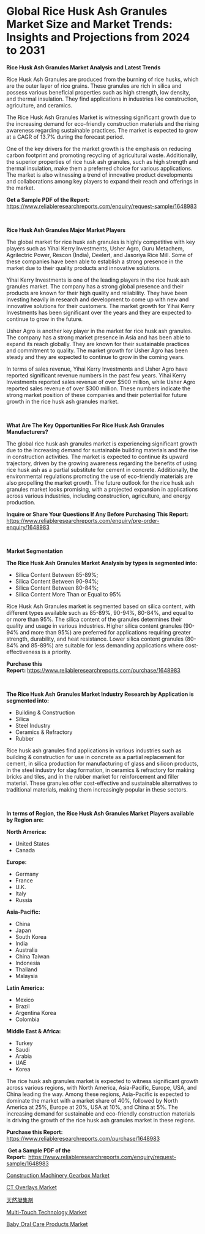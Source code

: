 <p><h1>Global Rice Husk Ash Granules Market Size and Market Trends: Insights and Projections from 2024 to 2031</h1></p><p><strong>Rice Husk Ash Granules Market Analysis and Latest Trends</strong></p>
<p><p>Rice Husk Ash Granules are produced from the burning of rice husks, which are the outer layer of rice grains. These granules are rich in silica and possess various beneficial properties such as high strength, low density, and thermal insulation. They find applications in industries like construction, agriculture, and ceramics.</p><p>The Rice Husk Ash Granules Market is witnessing significant growth due to the increasing demand for eco-friendly construction materials and the rising awareness regarding sustainable practices. The market is expected to grow at a CAGR of 13.7% during the forecast period.</p><p>One of the key drivers for the market growth is the emphasis on reducing carbon footprint and promoting recycling of agricultural waste. Additionally, the superior properties of rice husk ash granules, such as high strength and thermal insulation, make them a preferred choice for various applications. The market is also witnessing a trend of innovative product developments and collaborations among key players to expand their reach and offerings in the market.</p></p>
<p><strong>Get a Sample PDF of the Report:&nbsp;</strong> <a href="https://www.reliableresearchreports.com/enquiry/request-sample/1648983">https://www.reliableresearchreports.com/enquiry/request-sample/1648983</a></p>
<p>&nbsp;</p>
<p><strong>Rice Husk Ash Granules Major Market Players</strong></p>
<p><p>The global market for rice husk ash granules is highly competitive with key players such as Yihai Kerry Investments, Usher Agro, Guru Metachem, Agrilectric Power, Rescon (India), Deelert, and Jasoriya Rice Mill. Some of these companies have been able to establish a strong presence in the market due to their quality products and innovative solutions.</p><p>Yihai Kerry Investments is one of the leading players in the rice husk ash granules market. The company has a strong global presence and their products are known for their high quality and reliability. They have been investing heavily in research and development to come up with new and innovative solutions for their customers. The market growth for Yihai Kerry Investments has been significant over the years and they are expected to continue to grow in the future.</p><p>Usher Agro is another key player in the market for rice husk ash granules. The company has a strong market presence in Asia and has been able to expand its reach globally. They are known for their sustainable practices and commitment to quality. The market growth for Usher Agro has been steady and they are expected to continue to grow in the coming years.</p><p>In terms of sales revenue, Yihai Kerry Investments and Usher Agro have reported significant revenue numbers in the past few years. Yihai Kerry Investments reported sales revenue of over $500 million, while Usher Agro reported sales revenue of over $300 million. These numbers indicate the strong market position of these companies and their potential for future growth in the rice husk ash granules market.</p></p>
<p>&nbsp;</p>
<p><strong>What Are The Key Opportunities For Rice Husk Ash Granules Manufacturers?</strong></p>
<p><p>The global rice husk ash granules market is experiencing significant growth due to the increasing demand for sustainable building materials and the rise in construction activities. The market is expected to continue its upward trajectory, driven by the growing awareness regarding the benefits of using rice husk ash as a partial substitute for cement in concrete. Additionally, the environmental regulations promoting the use of eco-friendly materials are also propelling the market growth. The future outlook for the rice husk ash granules market looks promising, with a projected expansion in applications across various industries, including construction, agriculture, and energy production.</p></p>
<p><strong>Inquire or Share Your Questions If Any Before Purchasing This Report:</strong> <a href="https://www.reliableresearchreports.com/enquiry/pre-order-enquiry/1648983">https://www.reliableresearchreports.com/enquiry/pre-order-enquiry/1648983</a></p>
<p>&nbsp;</p>
<p><strong>Market Segmentation</strong></p>
<p><strong>The Rice Husk Ash Granules Market Analysis by types is segmented into:</strong></p>
<p><ul><li>Silica Content Between 85-89%;</li><li>Silica Content Between 90-94%;</li><li>Silica Content Between 80-84%;</li><li>Silica Content More Than or Equal to 95%</li></ul></p>
<p><p>Rice Husk Ash Granules market is segmented based on silica content, with different types available such as 85-89%, 90-94%, 80-84%, and equal to or more than 95%. The silica content of the granules determines their quality and usage in various industries. Higher silica content granules (90-94% and more than 95%) are preferred for applications requiring greater strength, durability, and heat resistance. Lower silica content granules (80-84% and 85-89%) are suitable for less demanding applications where cost-effectiveness is a priority.</p></p>
<p><strong>Purchase this Report:&nbsp;</strong><a href="https://www.reliableresearchreports.com/purchase/1648983">https://www.reliableresearchreports.com/purchase/1648983</a></p>
<p>&nbsp;</p>
<p><strong>The Rice Husk Ash Granules Market Industry Research by Application is segmented into:</strong></p>
<p><ul><li>Building & Construction</li><li>Silica</li><li>Steel Industry</li><li>Ceramics & Refractory</li><li>Rubber</li></ul></p>
<p><p>Rice husk ash granules find applications in various industries such as building & construction for use in concrete as a partial replacement for cement, in silica production for manufacturing of glass and silicon products, in the steel industry for slag formation, in ceramics & refractory for making bricks and tiles, and in the rubber market for reinforcement and filler material. These granules offer cost-effective and sustainable alternatives to traditional materials, making them increasingly popular in these sectors.</p></p>
<p>&nbsp;</p>
<p><strong>In terms of Region, the Rice Husk Ash Granules Market Players available by Region are:</strong></p>
<p>
    <p> <strong> North America: </strong>
        <ul>
            <li>United States</li>
            <li>Canada</li>
        </ul>
        </p> 
    <p> <strong> Europe: </strong>
        <ul>
            <li>Germany</li>
            <li>France</li>
            <li>U.K.</li>
            <li>Italy</li>
            <li>Russia</li>
        </ul>
        </p> 
    <p> <strong> Asia-Pacific: </strong>
        <ul>
            <li>China</li>
            <li>Japan</li>
            <li>South Korea</li>
            <li>India</li>
            <li>Australia</li>
            <li>China Taiwan</li>
            <li>Indonesia</li>
            <li>Thailand</li>
            <li>Malaysia</li>
        </ul>
        </p> 
    <p> <strong> Latin America: </strong>
        <ul>
            <li>Mexico</li>
            <li>Brazil</li>
            <li>Argentina Korea</li>
            <li>Colombia</li>
        </ul>
        </p> 
    <p> <strong> Middle East & Africa: </strong>
        <ul>
            <li>Turkey</li>
            <li>Saudi</li>
            <li>Arabia</li>
            <li>UAE</li>
            <li>Korea</li>
        </ul>
    </p>
    </p>
<p><p>The rice husk ash granules market is expected to witness significant growth across various regions, with North America, Asia-Pacific, Europe, USA, and China leading the way. Among these regions, Asia-Pacific is expected to dominate the market with a market share of 40%, followed by North America at 25%, Europe at 20%, USA at 10%, and China at 5%. The increasing demand for sustainable and eco-friendly construction materials is driving the growth of the rice husk ash granules market in these regions.</p></p>
<p><strong>Purchase this Report: </strong><a href="https://www.reliableresearchreports.com/purchase/1648983">https://www.reliableresearchreports.com/purchase/1648983</a></p>
<p>&nbsp;<strong>Get a Sample PDF of the Report:&nbsp;&nbsp;</strong><a href="https://www.reliableresearchreports.com/enquiry/request-sample/1648983">https://www.reliableresearchreports.com/enquiry/request-sample/1648983</a></p>
<p><strong></strong></p>
<p><p><a href="https://issuu.com/reportprime-2/docs/construction-machinery-gearbox-market-size-2030.pp">Construction Machinery Gearbox Market</a></p><p><a href="https://issuu.com/reportprime-2/docs/ct-overlays-market-size-2030.pptx">CT Overlays Market</a></p><p><a href="https://github.com/ycmtqqhvk3273/Market-Research-Report-List-1/blob/main/4363364191708.md">天然凝集剤</a></p><p><a href="https://flame-sidecar-702.notion.site/Multi-Touch-Technology-Market-A-Comprehensive-Report-of-its-Market-Share-Growth-Trends-2024-203-46791baa52a94078981176b5f91941d9">Multi-Touch Technology Market</a></p><p><a href="https://view.publitas.com/reportprime-1/baby-oral-care-products-market-centers-on-aspects-such-as-market-growth-market-share-market-opportunity-and-projected-forecasts-spanning-from-2023-to-2030/">Baby Oral Care Products Market</a></p></p>